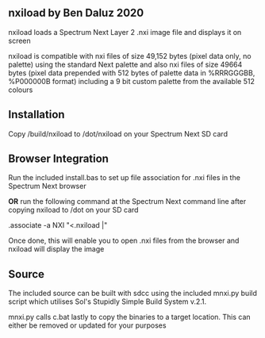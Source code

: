 **nxiload by Ben Daluz 2020**
-----------------------------
nxiload loads a Spectrum Next Layer 2 .nxi image file and displays it on screen

nxiload is compatible with nxi files of size 49,152 bytes (pixel data only, no palette)
using the standard Next palette and also nxi files of size 49664 bytes (pixel data prepended
with 512 bytes of palette data in %RRRGGGBB, %P000000B format) including a 9 bit custom palette
from the available 512 colours

**Installation**
-----------------------------
Copy /build/nxiload to /dot/nxiload on your Spectrum Next SD card

**Browser Integration**
-----------------------------
Run the included install.bas to set up file association for .nxi files in the Spectrum Next browser

**OR**
run the following command at the Spectrum Next command line after copying nxiload to /dot on your SD card

.associate -a NXI "<.nxiload |"

Once done, this will enable you to open .nxi files from the browser and nxiload will display the image

**Source**
-----------------------------
The included source can be built with sdcc using the included mnxi.py build script which utilises
Sol's Stupidly Simple Build System v.2.1.

mnxi.py calls c.bat lastly to copy the binaries to a target location. This can either be removed or
updated for your purposes